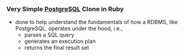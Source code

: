 ### Very Simple [PostgreSQL](https://upload.wikimedia.org/wikipedia/commons/thumb/2/29/Postgresql_elephant.svg/1200px-Postgresql_elephant.svg.png) Clone in Ruby

* done to help understand the fundamentals of how a RDBMS, like PostgreSQL, operates under the hood, i.e., 
  * parses a SQL query 
  * generates an execution plan
  * returns the final result set
